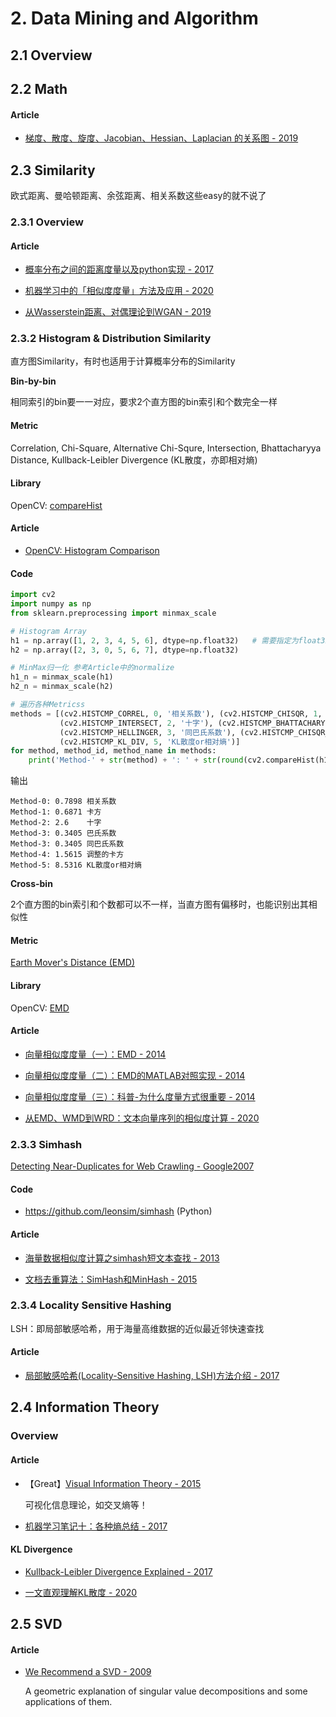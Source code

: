 
# 2. Data Mining and Algorithm

## 2.1 Overview

## 2.2 Math

#### Article

- [梯度、散度、旋度、Jacobian、Hessian、Laplacian 的关系图 - 2019](https://zhuanlan.zhihu.com/p/35323714)


## 2.3 Similarity

欧式距离、曼哈顿距离、余弦距离、相关系数这些easy的就不说了

### 2.3.1 Overview

#### Article

- [概率分布之间的距离度量以及python实现 - 2017](https://www.cnblogs.com/wt869054461/p/7156397.html)

- [机器学习中的「相似度度量」方法及应用 - 2020](https://mp.weixin.qq.com/s?__biz=MzI3ODgwODA2MA==&mid=2247487937&idx=2&sn=c7bea817791d72c8e6c87fe8c59344c2)

- [从Wasserstein距离、对偶理论到WGAN - 2019](https://kexue.fm/archives/6280)


### 2.3.2 Histogram & Distribution Similarity

直方图Similarity，有时也适用于计算概率分布的Similarity

**Bin-by-bin**

相同索引的bin要一一对应，要求2个直方图的bin索引和个数完全一样

#### Metric

Correlation, Chi-Square, Alternative Chi-Squre, Intersection, Bhattacharyya Distance, Kullback-Leibler Divergence (KL散度，亦即相对熵)

#### Library

OpenCV: [compareHist](https://docs.opencv.org/3.0-beta/modules/imgproc/doc/histograms.html#comparehist)

#### Article

- [OpenCV: Histogram Comparison](https://docs.opencv.org/3.0-beta/doc/tutorials/imgproc/histograms/histogram_comparison/histogram_comparison.html)

#### Code

```python
import cv2
import numpy as np
from sklearn.preprocessing import minmax_scale

# Histogram Array
h1 = np.array([1, 2, 3, 4, 5, 6], dtype=np.float32)   # 需要指定为float32类型，否则报错
h2 = np.array([2, 3, 0, 5, 6, 7], dtype=np.float32)

# MinMax归一化 参考Article中的normalize
h1_n = minmax_scale(h1)
h2_n = minmax_scale(h2)

# 遍历各种Metricss
methods = [(cv2.HISTCMP_CORREL, 0, '相关系数'), (cv2.HISTCMP_CHISQR, 1, '卡方'), 
           (cv2.HISTCMP_INTERSECT, 2, '十字'), (cv2.HISTCMP_BHATTACHARYYA, 3, '巴氏系数'), 
           (cv2.HISTCMP_HELLINGER, 3, '同巴氏系数'), (cv2.HISTCMP_CHISQR_ALT, 4, '调整的卡方'), 
           (cv2.HISTCMP_KL_DIV, 5, 'KL散度or相对熵')]
for method, method_id, method_name in methods:
    print('Method-' + str(method) + ': ' + str(round(cv2.compareHist(h1_n, h2_n, method), 4)), method_name)
```
输出
```
Method-0: 0.7898 相关系数
Method-1: 0.6871 卡方
Method-2: 2.6    十字
Method-3: 0.3405 巴氏系数
Method-3: 0.3405 同巴氏系数
Method-4: 1.5615 调整的卡方
Method-5: 8.5316 KL散度or相对熵
```

**Cross-bin**

2个直方图的bin索引和个数都可以不一样，当直方图有偏移时，也能识别出其相似性

#### Metric

[Earth Mover's Distance (EMD)](https://en.wikipedia.org/wiki/Earth_mover%27s_distance)

#### Library

OpenCV: [EMD](https://docs.opencv.org/3.0-beta/modules/imgproc/doc/histograms.html#emd)

#### Article

- [向量相似度度量（一）：EMD - 2014](https://blog.csdn.net/wangdonggg/article/details/32329879)
  
- [向量相似度度量（二）：EMD的MATLAB对照实现 - 2014](https://blog.csdn.net/wangdonggg/article/details/32691445)
  
- [向量相似度度量（三）：科普-为什么度量方式很重要 - 2014](https://blog.csdn.net/wangdonggg/article/details/35280735)

- [从EMD、WMD到WRD：文本向量序列的相似度计算 - 2020](https://mp.weixin.qq.com/s/_VBO_9yiZ0qngq4yfwcxEg)


### 2.3.3 Simhash

[Detecting Near-Duplicates for Web Crawling - Google2007](http://www.wwwconference.org/www2007/papers/paper215.pdf)

#### Code

- <https://github.com/leonsim/simhash> (Python)

#### Article

- [海量数据相似度计算之simhash短文本查找 - 2013](http://www.lanceyan.com/tag/simhash)

- [文档去重算法：SimHash和MinHash - 2015](https://blog.csdn.net/heiyeshuwu/article/details/44117473)


### 2.3.4 Locality Sensitive Hashing

LSH：即局部敏感哈希，用于海量高维数据的近似最近邻快速查找

#### Article

- [局部敏感哈希(Locality-Sensitive Hashing, LSH)方法介绍 - 2017](https://www.cnblogs.com/wt869054461/p/8148940.html)


## 2.4 Information Theory

### Overview

#### Article

- 【Great】[Visual Information Theory - 2015](http://colah.github.io/posts/2015-09-Visual-Information/)

    可视化信息理论，如交叉熵等！

- [机器学习笔记十：各种熵总结 - 2017](https://blog.csdn.net/xierhacker/article/details/53463567)

#### KL Divergence

- [Kullback-Leibler Divergence Explained - 2017](https://www.countbayesie.com/blog/2017/5/9/kullback-leibler-divergence-explained)

- [一文直观理解KL散度 - 2020](https://mp.weixin.qq.com/s/RZ7AiLzLsKTCqU7OwJoMwQ)


## 2.5 SVD

#### Article

- [We Recommend a SVD - 2009](http://www.ams.org/samplings/feature-column/fcarc-svd)

    A geometric explanation of singular value decompositions and some applications of them.


